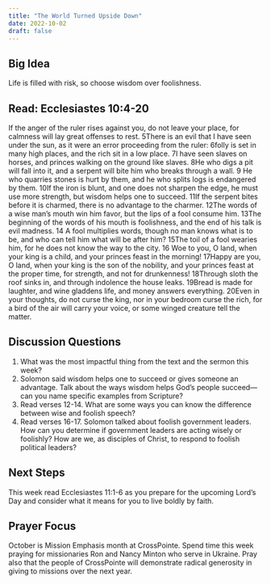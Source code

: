 ```yaml
---
title: "The World Turned Upside Down"
date: 2022-10-02
draft: false
---
```


## Big Idea
Life is filled with risk, so choose wisdom over foolishness.

## Read: Ecclesiastes 10:4-20
If the anger of the ruler rises against you, do not leave your place,
for calmness will lay great offenses to rest.
5There is an evil that I have seen under the sun, as it were an error proceeding from the ruler: 6folly is set in many high places, and the rich sit in a low place. 7I have seen slaves on horses, and princes walking on the ground like slaves.
8He who digs a pit will fall into it,
and a serpent will bite him who breaks through a wall.
9 He who quarries stones is hurt by them,
and he who splits logs is endangered by them.
10If the iron is blunt, and one does not sharpen the edge,
he must use more strength,
but wisdom helps one to succeed.
11If the serpent bites before it is charmed,
there is no advantage to the charmer.
12The words of a wise man’s mouth win him favor,
but the lips of a fool consume him.
13The beginning of the words of his mouth is foolishness,
and the end of his talk is evil madness.
14 A fool multiplies words,
though no man knows what is to be,
and who can tell him what will be after him?
15The toil of a fool wearies him,
for he does not know the way to the city.
16 Woe to you, O land, when your king is a child,
and your princes feast in the morning!
17Happy are you, O land, when your king is the son of the nobility,
and your princes feast at the proper time,
for strength, and not for drunkenness!
18Through sloth the roof sinks in,
and through indolence the house leaks.
19Bread is made for laughter,
and wine gladdens life,
and money answers everything.
20Even in your thoughts, do not curse the king,
nor in your bedroom curse the rich,
for a bird of the air will carry your voice,
or some winged creature tell the matter.

## Discussion Questions
1. What was the most impactful thing from the text and the sermon this week?
2. Solomon said wisdom helps one to succeed or gives someone an advantage. Talk
about the ways wisdom helps God’s people succeed—can you name specific
examples from Scripture?
3. Read verses 12-14. What are some ways you can know the difference between
wise and foolish speech?
4. Read verses 16-17. Solomon talked about foolish government leaders. How can
you determine if government leaders are acting wisely or foolishly? How are
we, as disciples of Christ, to respond to foolish political leaders?

## Next Steps
This week read Ecclesiastes 11:1-6 as you prepare for the upcoming Lord’s Day and
consider what it means for you to live boldly by faith.

## Prayer Focus
October is Mission Emphasis month at CrossPointe. Spend time this week praying for
missionaries Ron and Nancy Minton who serve in Ukraine. Pray also that the people of
CrossPointe will demonstrate radical generosity in giving to missions over the next year.